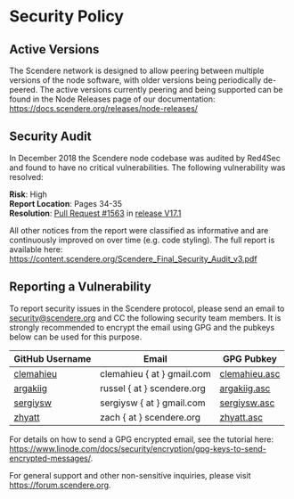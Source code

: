 # Security Policy

## Active Versions

The Scendere network is designed to allow peering between multiple versions of the node software, with older versions being periodically de-peered. The active versions currently peering and being supported can be found in the Node Releases page of our documentation: https://docs.scendere.org/releases/node-releases/

## Security Audit

In December 2018 the Scendere node codebase was audited by Red4Sec and found to have no critical vulnerabilities. The following vulnerability was resolved:

**Risk**: High  
**Report Location**: Pages 34-35  
**Resolution**: [Pull Request #1563](https://github.com/scenderecurrency/scendere-node/pull/1563) in [release V17.1](https://github.com/scenderecurrency/scendere-node/releases/tag/V17.1)  

All other notices from the report were classified as informative and are continuously improved on over time (e.g. code styling). The full report is available here: https://content.scendere.org/Scendere_Final_Security_Audit_v3.pdf

## Reporting a Vulnerability

To report security issues in the Scendere protocol, please send an email to security@scendere.org and CC the following security team members. It is strongly recommended to encrypt the email using GPG and the pubkeys below can be used for this purpose.

| GitHub Username | Email | GPG Pubkey |
|-----------------------|--------|-----------------|
| [clemahieu](https://github.com/clemahieu) | clemahieu { at } gmail.com | [clemahieu.asc](https://github.com/scenderecurrency/scendere-node/blob/develop/etc/gpg/clemahieu.asc) |
| [argakiig](https://github.com/argakiig) | russel { at } scendere.org | [argakiig.asc](https://github.com/scenderecurrency/scendere-node/blob/develop/etc/gpg/argakiig.asc) |
| [sergiysw](https://github.com/sergiysw) | sergiysw { at } gmail.com | [sergiysw.asc](https://github.com/scenderecurrency/scendere-node/blob/develop/etc/gpg/sergiysw.asc) |
| [zhyatt](https://github.com/zhyatt) | zach { at } scendere.org | [zhyatt.asc](https://github.com/scenderecurrency/scendere-node/blob/develop/etc/gpg/zhyatt.asc) |

For details on how to send a GPG encrypted email, see the tutorial here: https://www.linode.com/docs/security/encryption/gpg-keys-to-send-encrypted-messages/.

For general support and other non-sensitive inquiries, please visit https://forum.scendere.org.
